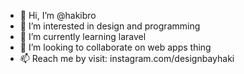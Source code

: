 - 👋 Hi, I’m @hakibro
- 👀 I’m interested in design and programming
- 🌱 I’m currently learning laravel
- 💞️ I’m looking to collaborate on web apps thing
- 📫 Reach me by visit: instagram.com/designbayhaki 

<!---
hakibro/hakibro is a ✨ special ✨ repository because its `README.md` (this file) appears on your GitHub profile.
You can click the Preview link to take a look at your changes.
--->
